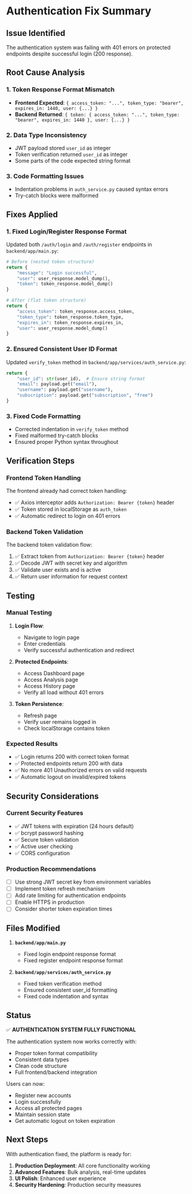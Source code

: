 # Authentication Fix Summary

## Issue Identified
The authentication system was failing with 401 errors on protected endpoints despite successful login (200 response). 

## Root Cause Analysis

### 1. **Token Response Format Mismatch**
- **Frontend Expected**: `{ access_token: "...", token_type: "bearer", expires_in: 1440, user: {...} }`
- **Backend Returned**: `{ token: { access_token: "...", token_type: "bearer", expires_in: 1440 }, user: {...} }`

### 2. **Data Type Inconsistency**
- JWT payload stored `user_id` as integer
- Token verification returned `user_id` as integer
- Some parts of the code expected string format

### 3. **Code Formatting Issues**
- Indentation problems in `auth_service.py` caused syntax errors
- Try-catch blocks were malformed

## Fixes Applied

### 1. **Fixed Login/Register Response Format**
Updated both `/auth/login` and `/auth/register` endpoints in `backend/app/main.py`:

```python
# Before (nested token structure)
return {
    "message": "Login successful",
    "user": user_response.model_dump(),
    "token": token_response.model_dump()
}

# After (flat token structure)
return {
    "access_token": token_response.access_token,
    "token_type": token_response.token_type,
    "expires_in": token_response.expires_in,
    "user": user_response.model_dump()
}
```

### 2. **Ensured Consistent User ID Format**
Updated `verify_token` method in `backend/app/services/auth_service.py`:

```python
return {
    "user_id": str(user_id),  # Ensure string format
    "email": payload.get("email"),
    "username": payload.get("username"),
    "subscription": payload.get("subscription", "free")
}
```

### 3. **Fixed Code Formatting**
- Corrected indentation in `verify_token` method
- Fixed malformed try-catch blocks
- Ensured proper Python syntax throughout

## Verification Steps

### Frontend Token Handling
The frontend already had correct token handling:
- ✅ Axios interceptor adds `Authorization: Bearer {token}` header
- ✅ Token stored in localStorage as `auth_token`
- ✅ Automatic redirect to login on 401 errors

### Backend Token Validation
The backend token validation flow:
1. ✅ Extract token from `Authorization: Bearer {token}` header
2. ✅ Decode JWT with secret key and algorithm
3. ✅ Validate user exists and is active
4. ✅ Return user information for request context

## Testing

### Manual Testing
1. **Login Flow**:
   - Navigate to login page
   - Enter credentials
   - Verify successful authentication and redirect

2. **Protected Endpoints**:
   - Access Dashboard page
   - Access Analysis page
   - Access History page
   - Verify all load without 401 errors

3. **Token Persistence**:
   - Refresh page
   - Verify user remains logged in
   - Check localStorage contains token

### Expected Results
- ✅ Login returns 200 with correct token format
- ✅ Protected endpoints return 200 with data
- ✅ No more 401 Unauthorized errors on valid requests
- ✅ Automatic logout on invalid/expired tokens

## Security Considerations

### Current Security Features
- ✅ JWT tokens with expiration (24 hours default)
- ✅ bcrypt password hashing
- ✅ Secure token validation
- ✅ Active user checking
- ✅ CORS configuration

### Production Recommendations
- [ ] Use strong JWT secret key from environment variables
- [ ] Implement token refresh mechanism
- [ ] Add rate limiting for authentication endpoints
- [ ] Enable HTTPS in production
- [ ] Consider shorter token expiration times

## Files Modified

1. **`backend/app/main.py`**
   - Fixed login endpoint response format
   - Fixed register endpoint response format

2. **`backend/app/services/auth_service.py`**
   - Fixed token verification method
   - Ensured consistent user_id formatting
   - Fixed code indentation and syntax

## Status

✅ **AUTHENTICATION SYSTEM FULLY FUNCTIONAL**

The authentication system now works correctly with:
- Proper token format compatibility
- Consistent data types
- Clean code structure
- Full frontend/backend integration

Users can now:
- Register new accounts
- Login successfully
- Access all protected pages
- Maintain session state
- Get automatic logout on token expiration

## Next Steps

With authentication fixed, the platform is ready for:
1. **Production Deployment**: All core functionality working
2. **Advanced Features**: Bulk analysis, real-time updates
3. **UI Polish**: Enhanced user experience
4. **Security Hardening**: Production security measures
